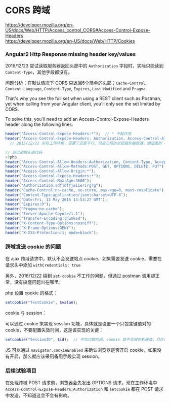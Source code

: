 # CORS 跨域

https://developer.mozilla.org/en-US/docs/Web/HTTP/Access_control_CORS#Access-Control-Expose-Headers  
https://developer.mozilla.org/en-US/docs/Web/HTTP/Cookies

### Angular2 Http Response missing header key/values

2016/12/23 尝试读取服务器返回头部中的 `Authorization` 字段时，实际只能读到 `Content-Type`，其他字段都没有。

问题分析：在默认情况下 CORS 只返回6个简单的头部：`Cache-Control`, `Content-Language`, `Content-Type`, `Expires`, `Last-Modified` and `Pragma`.

That's why you see the full set when using a REST client such as Postman, yet when calling from your Angular client, you'll only see the set limited by CORS.

To solve this, you'll need to add an Access-Control-Expose-Headers header along the following lines:

```php
header("Access-Control-Expose-Headers:*");  // * 不起作用
header("Access-Control-Expose-Headers: Authorization, Access-Control-Allow-Origin");  // 正常工作
  // 2015/12/22 实际工作环境，设置了还是不行，但自己搭的试验服务器跑通，跟后面的 cookie 问题一样无解

// 测试用的头部代码
<?php
header("Access-Control-Allow-Headers:Authorization, Content-Type, Accept, Cache-Control");
header("Access-Control-Allow-Methods:POST, GET, OPTIONS, DELETE, PUT");
header("Access-Control-Allow-Origin:*");
header("Access-Control-Expose-Headers:*");
header("Access-Control-Max-Age:3600");
header("Authorization:sdfjdffjaiierirgrg");
header("Cache-Control:no-cache, no-store, max-age=0, must-revalidate");
header("Content-Type:application/json;charset=UTF-8");
header("Date:Fri, 13 May 2016 13:53:27 GMT");
header("Expires:0");
header("Pragma:no-cache");
header("Server:Apache-Coyote/1.1");
header("Transfer-Encoding:chunked");
header("X-Content-Type-Options:nosniff");
header("X-Frame-Options:DENY");
header("X-XSS-Protection:1; mode=block");
```

### 跨域发送 cookie 的问题

在 ajax 跨域请求中，默认不会发送站点 cookie，如果需要发送 cookie，需要在请求头中添加 `withCredentials: true`

另外，2016/12/22 碰到 `set-cookie` 不工作的问题，但通过 postman 调用却正常，没有搞懂问题出在哪里。

php 设置 cookie 的格式：

```php
setcookie("TestCookie", $value);
```

cookie 与 session：

可以通过 cookie 来实现 session 功能，具体就是设置一个只包含键值对的 cookie，不要配置失效时间，这是该实现的关键：

```php
setcookie("SessionID", $id);  // 不加过期时间，cookie 就不会保存到硬盘，只存在于内存中，浏览器重启就丢失
```

JS 可以通过 `navigator.cookieEnabled` 来确认浏览器是否开启 cookie，如果没有开启，那么就应该采用备用手段实现 session。

### 后续试验项目

在处理跨域 POST 请求前，浏览器会先发出 OPTIONS 请求，现在工作环境中 `Access-Control-Expose-Headers:Authorization` 和 `setcookie` 都在 POST 请求中发送，不知道这会不会有影响。

